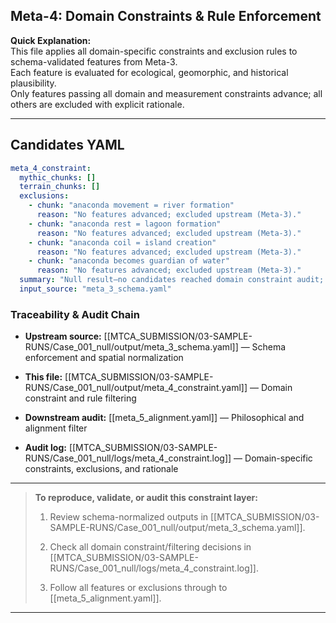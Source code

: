 ## Meta-4: Domain Constraints & Rule Enforcement

**Quick Explanation:**  
This file applies all domain-specific constraints and exclusion rules to schema-validated features from Meta-3.  
Each feature is evaluated for ecological, geomorphic, and historical plausibility.  
Only features passing all domain and measurement constraints advance; all others are excluded with explicit rationale.

---

## Candidates YAML

```yaml
meta_4_constraint:
  mythic_chunks: []
  terrain_chunks: []
  exclusions:
    - chunk: "anaconda movement = river formation"
      reason: "No features advanced; excluded upstream (Meta-3)."
    - chunk: "anaconda rest = lagoon formation"
      reason: "No features advanced; excluded upstream (Meta-3)."
    - chunk: "anaconda coil = island creation"
      reason: "No features advanced; excluded upstream (Meta-3)."
    - chunk: "anaconda becomes guardian of water"
      reason: "No features advanced; excluded upstream (Meta-3)."
  summary: "Null result—no candidates reached domain constraint audit; all excluded in previous layer."
  input_source: "meta_3_schema.yaml"
```

### Traceability & Audit Chain

- **Upstream source:** [[MTCA_SUBMISSION/03-SAMPLE-RUNS/Case_001_null/output/meta_3_schema.yaml]] — Schema enforcement and spatial normalization
    
- **This file:** [[MTCA_SUBMISSION/03-SAMPLE-RUNS/Case_001_null/output/meta_4_constraint.yaml]] — Domain constraint and rule filtering
    
- **Downstream audit:** [[meta_5_alignment.yaml]] — Philosophical and alignment filter
    
- **Audit log:** [[MTCA_SUBMISSION/03-SAMPLE-RUNS/Case_001_null/logs/meta_4_constraint.log]] — Domain-specific constraints, exclusions, and rationale
    

---

> **To reproduce, validate, or audit this constraint layer:**
> 
> 1. Review schema-normalized outputs in [[MTCA_SUBMISSION/03-SAMPLE-RUNS/Case_001_null/output/meta_3_schema.yaml]].
>     
> 2. Check all domain constraint/filtering decisions in [[MTCA_SUBMISSION/03-SAMPLE-RUNS/Case_001_null/logs/meta_4_constraint.log]].
>     
> 3. Follow all features or exclusions through to [[meta_5_alignment.yaml]].

---

